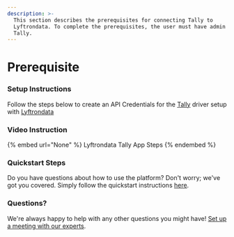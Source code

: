 ```yaml
---
description: >-
  This section describes the prerequisites for connecting Tally to
  Lyftrondata. To complete the prerequisites, the user must have admin access to
  Tally.
---
```


# Prerequisite

<mark style="color:blue;"></mark>

### Setup Instructions

Follow the steps below to create an API Credentials for the [Tally](None) driver setup with [Lyftrondata](https://www.lyftrondata.com)

### Video Instruction

{% embed url="None" %}
Lyftrondata Tally App Steps
{% endembed %}

### Quickstart Steps

Do you have questions about how to use the platform? Don't worry; we've got you covered. Simply follow the quickstart instructions [here](README.md).

### Questions? <a href="#questions" id="questions"></a>

We're always happy to help with any other questions you might have! [Set up a meeting with our experts](https://www.lyftrondata.com/book-a-meeting/).

